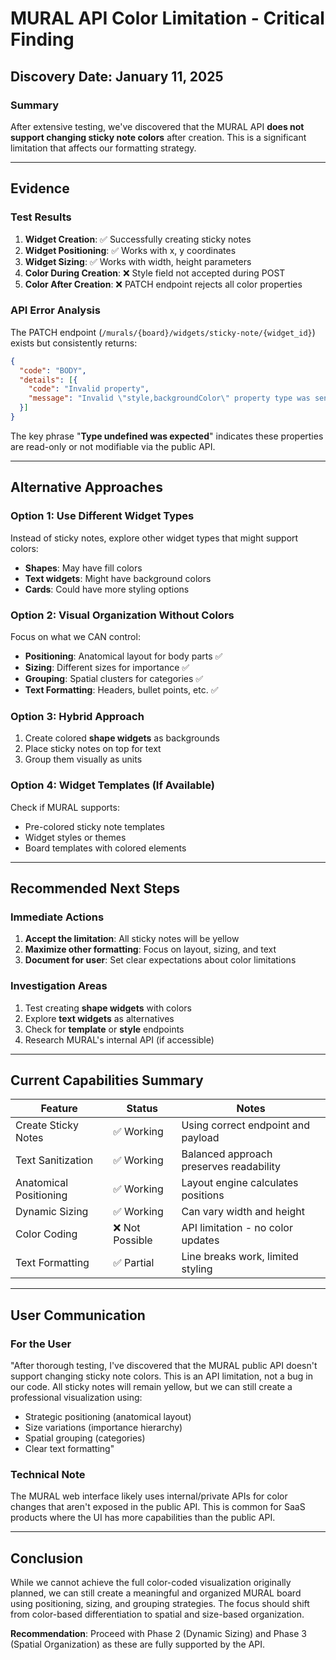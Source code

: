 # MURAL API Color Limitation - Critical Finding

## Discovery Date: January 11, 2025

### Summary
After extensive testing, we've discovered that the MURAL API **does not support changing sticky note colors** after creation. This is a significant limitation that affects our formatting strategy.

---

## Evidence

### Test Results
1. **Widget Creation**: ✅ Successfully creating sticky notes
2. **Widget Positioning**: ✅ Works with x, y coordinates
3. **Widget Sizing**: ✅ Works with width, height parameters
4. **Color During Creation**: ❌ Style field not accepted during POST
5. **Color After Creation**: ❌ PATCH endpoint rejects all color properties

### API Error Analysis
The PATCH endpoint (`/murals/{board}/widgets/sticky-note/{widget_id}`) exists but consistently returns:
```json
{
  "code": "BODY",
  "details": [{
    "code": "Invalid property",
    "message": "Invalid \"style,backgroundColor\" property type was sent. Type undefined was expected."
  }]
}
```

The key phrase "**Type undefined was expected**" indicates these properties are read-only or not modifiable via the public API.

---

## Alternative Approaches

### Option 1: Use Different Widget Types
Instead of sticky notes, explore other widget types that might support colors:
- **Shapes**: May have fill colors
- **Text widgets**: Might have background colors
- **Cards**: Could have more styling options

### Option 2: Visual Organization Without Colors
Focus on what we CAN control:
- **Positioning**: Anatomical layout for body parts ✅
- **Sizing**: Different sizes for importance ✅
- **Grouping**: Spatial clusters for categories ✅
- **Text Formatting**: Headers, bullet points, etc. ✅

### Option 3: Hybrid Approach
1. Create colored **shape widgets** as backgrounds
2. Place sticky notes on top for text
3. Group them visually as units

### Option 4: Widget Templates (If Available)
Check if MURAL supports:
- Pre-colored sticky note templates
- Widget styles or themes
- Board templates with colored elements

---

## Recommended Next Steps

### Immediate Actions
1. **Accept the limitation**: All sticky notes will be yellow
2. **Maximize other formatting**: Focus on layout, sizing, and text
3. **Document for user**: Set clear expectations about color limitations

### Investigation Areas
1. Test creating **shape widgets** with colors
2. Explore **text widgets** as alternatives
3. Check for **template** or **style** endpoints
4. Research MURAL's internal API (if accessible)

---

## Current Capabilities Summary

| Feature | Status | Notes |
|---------|--------|-------|
| Create Sticky Notes | ✅ Working | Using correct endpoint and payload |
| Text Sanitization | ✅ Working | Balanced approach preserves readability |
| Anatomical Positioning | ✅ Working | Layout engine calculates positions |
| Dynamic Sizing | ✅ Working | Can vary width and height |
| Color Coding | ❌ Not Possible | API limitation - no color updates |
| Text Formatting | ✅ Partial | Line breaks work, limited styling |

---

## User Communication

### For the User
"After thorough testing, I've discovered that the MURAL public API doesn't support changing sticky note colors. This is an API limitation, not a bug in our code. All sticky notes will remain yellow, but we can still create a professional visualization using:
- Strategic positioning (anatomical layout)
- Size variations (importance hierarchy)
- Spatial grouping (categories)
- Clear text formatting"

### Technical Note
The MURAL web interface likely uses internal/private APIs for color changes that aren't exposed in the public API. This is common for SaaS products where the UI has more capabilities than the public API.

---

## Conclusion

While we cannot achieve the full color-coded visualization originally planned, we can still create a meaningful and organized MURAL board using positioning, sizing, and grouping strategies. The focus should shift from color-based differentiation to spatial and size-based organization.

**Recommendation**: Proceed with Phase 2 (Dynamic Sizing) and Phase 3 (Spatial Organization) as these are fully supported by the API.
